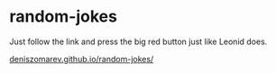 # random-jokes
Just follow the link and press the big red button just like Leonid does.

[deniszomarev.github.io/random-jokes/](https://deniszomarev.github.io/random-jokes/)
